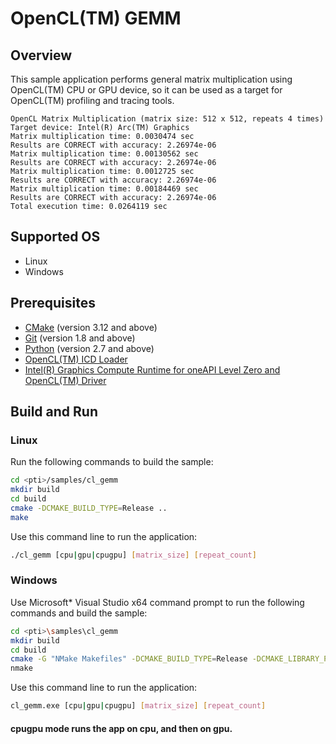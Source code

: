 # OpenCL(TM) GEMM
## Overview
This sample application performs general matrix multiplication using OpenCL(TM) CPU or GPU device, so it can be used as a target for OpenCL(TM) profiling and tracing tools.
```
OpenCL Matrix Multiplication (matrix size: 512 x 512, repeats 4 times)
Target device: Intel(R) Arc(TM) Graphics
Matrix multiplication time: 0.0030474 sec
Results are CORRECT with accuracy: 2.26974e-06
Matrix multiplication time: 0.00130562 sec
Results are CORRECT with accuracy: 2.26974e-06
Matrix multiplication time: 0.0012725 sec
Results are CORRECT with accuracy: 2.26974e-06
Matrix multiplication time: 0.00184469 sec
Results are CORRECT with accuracy: 2.26974e-06
Total execution time: 0.0264119 sec
```
## Supported OS
- Linux
- Windows

## Prerequisites
- [CMake](https://cmake.org/) (version 3.12 and above)
- [Git](https://git-scm.com/) (version 1.8 and above)
- [Python](https://www.python.org/) (version 2.7 and above)
- [OpenCL(TM) ICD Loader](https://github.com/KhronosGroup/OpenCL-ICD-Loader)
- [Intel(R) Graphics Compute Runtime for oneAPI Level Zero and OpenCL(TM) Driver](https://github.com/intel/compute-runtime)

## Build and Run
### Linux
Run the following commands to build the sample:
```sh
cd <pti>/samples/cl_gemm
mkdir build
cd build
cmake -DCMAKE_BUILD_TYPE=Release ..
make
```
Use this command line to run the application:
```sh
./cl_gemm [cpu|gpu|cpugpu] [matrix_size] [repeat_count]
```
### Windows
Use Microsoft* Visual Studio x64 command prompt to run the following commands and build the sample:
```sh
cd <pti>\samples\cl_gemm
mkdir build
cd build
cmake -G "NMake Makefiles" -DCMAKE_BUILD_TYPE=Release -DCMAKE_LIBRARY_PATH=<opencl_icd_lib_path> ..
nmake
```
Use this command line to run the application:
```sh
cl_gemm.exe [cpu|gpu|cpugpu] [matrix_size] [repeat_count]
```

#### cpugpu mode runs the app on cpu, and then on gpu.